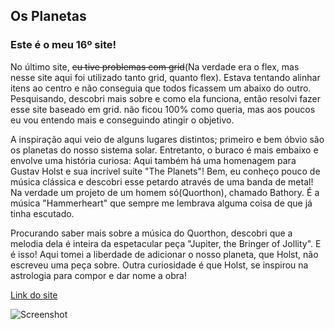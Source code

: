 ## Os Planetas
### Este é o meu 16º site!
No último site, ~~eu tive problemas com grid~~(Na verdade era o flex, mas nesse site aqui foi utilizado tanto grid, quanto flex). Estava tentando alinhar itens ao centro e não conseguia que todos ficassem um abaixo do outro. Pesquisando, descobri mais sobre e como ela funciona, então resolvi fazer esse site baseado em grid. não ficou 100% como queria, mas aos poucos eu vou entendo mais e conseguindo atingir o objetivo.

A inspiração aqui veio de alguns lugares distintos; primeiro e bem óbvio são os planetas do nosso sistema solar. Entretanto, o buraco é mais embaixo e envolve uma história curiosa: Aqui também há uma homenagem para Gustav Holst e sua incrível suíte "The Planets"! Bem, eu conheço pouco de música clássica e descobri esse petardo através de uma banda de metal! Na verdade um projeto de um homem só(Quorthon), chamado Bathory. É a música "Hammerheart" que sempre me lembrava alguma coisa de que já tinha escutado.

Procurando saber mais sobre a música do Quorthon, descobri que a melodia dela é inteira da espetacular peça "Jupiter, the Bringer of Jollity". E é isso! Aqui tomei a liberdade de adicionar o nosso planeta, que Holst, não escreveu uma peça sobre. Outra curiosidade é que Holst, se inspirou na astrologia para compor e dar nome a obra!

[Link do site](https://arcmarcos.netlify.app/sites/16_planets/index.html)

![Screenshot](https://i.imgur.com/YL2KCLT.png)